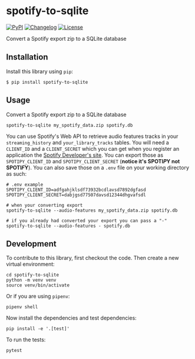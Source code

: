 # spotify-to-sqlite

[![PyPI](https://img.shields.io/pypi/v/spotify-to-sqlite.svg)](https://pypi.org/project/spotify-to-sqlite/)
[![Changelog](https://img.shields.io/github/v/release/chekos/spotify-to-sqlite?include_prereleases&label=changelog)](https://github.com/chekos/spotify-to-sqlite/releases)
[![License](https://img.shields.io/badge/license-Apache%202.0-blue.svg)](https://github.com/chekos/spotify-to-sqlite/blob/main/LICENSE)

Convert a Spotify export zip to a SQLite database

## Installation

Install this library using `pip`:

    $ pip install spotify-to-sqlite

## Usage

Convert a Spotify export zip to a SQLite database
```shell
spotify-to-sqlite my_spotify_data.zip spotify.db
```

You can use Spotify's Web API to retrieve audio features tracks in your `streaming_history` and `your_library_tracks` tables. 
You will need a `CLIENT_ID` and a `CLIENT_SECRET` which you can get when you register an application the [Spotify Developer's site](https://developer.spotify.com/documentation/general/guides/authorization/app-settings/). You can export those as `SPOTIPY_CLIENT_ID` and `SPOTIPY_CLIENT_SECRET` (**notice it's SPOTI*P*Y not SPOTI*F*Y**).
You can also save those on a `.env` file on your working directory as such:
```text
# .env example
SPOTIPY_CLIENT_ID=adfgahjklsdf73932bcdlavsd7892dgfasd
SPOTIPY_CLIENT_SECRET=dabjgsd77507davsd12344dhgvafsdl
```

```shell
# when your converting export
spotify-to-sqlite --audio-features my_spotify_data.zip spotify.db

# if you already had converted your export you can pass a "-"
spotify-to-sqlite --audio-features - spotify.db
```


## Development

To contribute to this library, first checkout the code. Then create a new virtual environment:

    cd spotify-to-sqlite
    python -m venv venv
    source venv/bin/activate

Or if you are using `pipenv`:

    pipenv shell

Now install the dependencies and test dependencies:

    pip install -e '.[test]'

To run the tests:

    pytest
